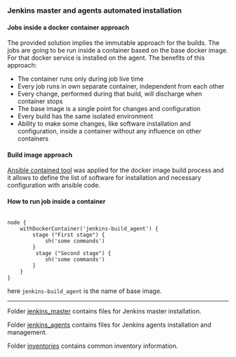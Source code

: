 ### Jenkins master and agents automated installation

#### Jobs inside a docker container approach
The provided solution implies the immutable approach for the builds. The jobs are going to be run inside a container based on the base docker image. For that docker service is installed on the agent. The benefits of this approach:
- The container runs only during job live time
- Every job runs in own separate container, independent from each other
- Every change, performed during that build, will discharge when container stops
- The base image is a single point for changes and configuration
- Every build has the same isolated environment 
- Ability to make some changes, like software installation and configuration, inside a container without any influence on other containers

#### Build image approach
[Ansible contained tool](https://www.ansible.com/integrations/containers/ansible-container) was applied for the docker image build process and it allows to define the list of software for installation and necessary configuration with ansible code.

#### How to run job inside a container
```
    
node {
    withDockerContainer('jenkins-build_agent') {
        stage ("First stage") {
            sh('some commands')
        }
         stage ("Second stage") {
            sh('some commands')
        }
    }
}
```
here `jenkins-build_agent` is the name of base image.

___
Folder [jenkins_master](https://stash.playtika.com/projects/JB/repos/jenkins_automation/browse/jenkins_master) contains files for Jenkins master installation.

Folder [jenkins_agents](https://stash.playtika.com/projects/JB/repos/jenkins_automation/browse/jenkins_agents) contains files for Jenkins agents installation and management.

Folder [inventories](https://stash.playtika.com/projects/JB/repos/jenkins_automation/browse/inventories) contains common inventory information.
